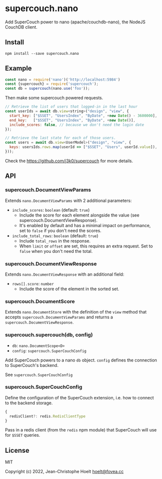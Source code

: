 # supercouch.nano

Add SuperCouch power to nano (apache/couchdb-nano), the NodeJS CouchDB client.

## Install

    npm install --save supercouch.nano

## Example

```js
const nano = require('nano')('http://localhost:5984')
const {supercouch} = require('supercouch');
const db = supercouch(nano.use('foo'));
```

Then make some supercouch powered requests.

```js
// Retrieve the list of users that logged-in in the last hour
const userIds = await db.view<string>("design", "view", {
  start_key: ["$SSET", "UsersIndex", "ByDate", +new Date() - 3600000],
  end_key:   ["$SSET", "UsersIndex", "ByDate", +new Date()],
  include_scores: false, // because we don't need the login date
});

// Retrieve the last state for each of those users.
const users = await db.view<UserModel>("design", "view", {
  keys: usersIds.rows.map(userId => ["$SSET", "Users", userId.value]),
}));
```

Check the https://github.com/j3k0/supercouch for more details.

## API

### supercouch.DocumentViewParams

Extends `nano.DocumentViewParams` with 2 additional parameters:

* `include_scores`: `boolean` (default: `true`)
  * Include the score for each element alongside the value (see supercouch.DocumentViewResponse).
  * It's enabled by default and has a minimal impact on performance, set to `false` if you don't need the scores.
* `include_total_rows`: `boolean` (default: `true`)
  * Include `total_rows` in the response.
  * When `limit` or `offset` are set, this requires an extra request. Set to `false` when you don't need the total.

### supercouch.DocumentViewResponse<D>

Extends `nano.DocumentViewResponse` with an additional field:

* `rows[].score`: `number`
  * Include the score of the element in the sorted set.

### supercouch.DocumentScore<D>

Extends `nano.DocumentStore` with the definition of the `view` method that accepts `supercouch.DocumentViewParams` and returns a `supercouch.DocumentViewResponse`.

### supercouch.supercouch<D>(db, config)

  - `db`: `nano.DocumentScope<D>`
  - `config`: `supercouch.SuperCouchConfig`

Add SuperCouch powers to a nano `db` object. `config` defines the connection to SuperCouch's backend.

See `supercouch.SuperCouchConfig`

### supercouch.SuperCouchConfig

Define the configuration of the SuperCouch extension, i.e. how to connect to the backend storage.

```js
{
  redisClient?: redis.RedisClientType
}
```

Pass in a redis client (from the `redis` npm module) that SuperCouch will use for `$SSET` queries.

## License

MIT

Copyright (c) 2022, Jean-Christophe Hoelt <hoelt@fovea.cc>
